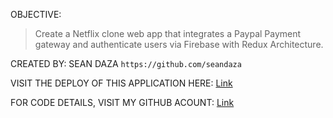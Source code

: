 
OBJECTIVE:
> Create a Netflix clone web app that integrates a Paypal Payment gateway and authenticate users via Firebase with Redux Architecture.

CREATED BY: SEAN DAZA
`https://github.com/seandaza` 

VISIT THE DEPLOY OF THIS APPLICATION HERE:
[Link](netflix-clone-2022.netlify.app)

FOR CODE DETAILS, VISIT MY GITHUB ACOUNT:
[Link](https://github.com/seandaza)
